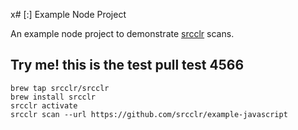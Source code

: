 x# [:] Example Node Project

An example node project to demonstrate [srcclr](https://www.srcclr.com) scans.





## Try me! this is the test pull test 4566




```
brew tap srcclr/srcclr
brew install srcclr
srcclr activate
srcclr scan --url https://github.com/srcclr/example-javascript
```
